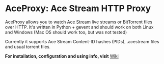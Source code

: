 AceProxy: Ace Stream HTTP Proxy
===============================
AceProxy allows you to watch [Ace Stream](http://acestream.org/) live streams or BitTorrent files over HTTP.
It's written in Python + gevent and should work on both Linux and Windows (Mac OS should work too, but was not tested)

Currently it supports Ace Stream Content-ID hashes (PIDs), .acestream files and usual torrent files.

**For installation, configuration and using info, visit** [Wiki](https://github.com/ValdikSS/aceproxy/wiki)
